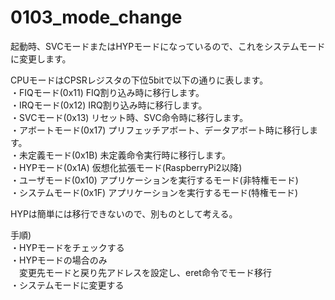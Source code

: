 # 0103_mode_change

起動時、SVCモードまたはHYPモードになっているので、これをシステムモードに変更します。

CPUモードはCPSRレジスタの下位5bitで以下の通りに表します。  
・FIQモード(0x11) FIQ割り込み時に移行します。  
・IRQモード(0x12) IRQ割り込み時に移行します。  
・SVCモード(0x13) リセット時、SVC命令時に移行します。  
・アボートモード(0x17) プリフェッチアボート、データアボート時に移行します。  
・未定義モード(0x1B) 未定義命令実行時に移行します。  
・HYPモード(0x1A) 仮想化拡張モード(RaspberryPi2以降)  
・ユーザモード(0x10) アプリケーションを実行するモード(非特権モード)  
・システムモード(0x1F) アプリケーションを実行するモード(特権モード)  

HYPは簡単には移行できないので、別ものとして考える。

手順)  
・HYPモードをチェックする  
・HYPモードの場合のみ  
　変更先モードと戻り先アドレスを設定し、eret命令でモード移行  
・システムモードに変更する
